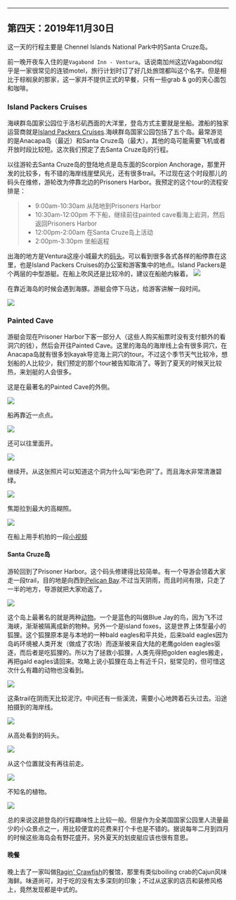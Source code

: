 
-------------
第四天：2019年11月30日
-------------

这一天的行程主要是 Chennel Islands National Park中的Santa Cruze岛。

前一晚开夜车入住的是```Vagabond Inn - Ventura```。话说南加州这边Vagabond似乎是一家很常见的连锁motel，旅行计划时订了好几处旅馆都叫这个名字。但是相比于棕榈泉的那家，这一家并不提供正式的早餐，只有一些grab & go的夹心面包和咖啡。

### Island Packers Cruises
海峡群岛国家公园位于洛杉矶西面的大洋里，登岛方式主要就是坐船。渡船的独家运营商就是[Island Packers Cruises](https://islandpackers.com/).海峡群岛国家公园包括了五个岛。最常游览的是Anacapa岛（最近）和Santa Cruze岛（最大），其他的岛可能需要飞机或者开放时段比较短。这次我们预定了去Santa Cruze岛的行程。

以往游轮去Santa Cruze岛的登陆地点是岛东面的Scorpion Anchorage，那里开发的比较多，有不错的海岸线崖壁风光，还有很多trail。不过现在这个时段那儿的码头在维修，游轮改为停靠北边的Prisoners Harbor。我预定的这个tour的流程安排是：
> - 9:00am-10:30am 从陆地到Prisoners Harbor
> - 10:30am-12:00pm 不下船，继续前往painted cave看海上岩洞，然后返回Prisoners Harbor
> - 12:00pm-2:00am 在Santa Cruze岛上活动
> - 2:00pm-3:30pm 坐船返程

出海的地方是Ventura这座小城最大的[码头](https://www.google.com/maps/@34.2424093,-119.2621161,1848m/data=!3m1!1e3)。可以看到很多各式各样的船停靠在这里，也是Island Packers Cruises的办公室和游客集中的地点。Island Packers是个两层的中型游艇。在船上吹风还是比较冷的，建议在船舱内躲着。
![](https://lh3.googleusercontent.com/-Fkm42FRE8gnyCPZwgVLcFNT1TCiC25ixL5aWvfgLTXTsG-6n7OoCPWIU_nQZS08cKjTe4ES9xwIiyUhXxKT6CckGiUe5DUQQqjIbX0nCvUqA9MxzI1UmtcvcG8oOdI4Z2dLXIvuJZGabefDvvMh-PdI7JzD2Apzn8yk0k6QAjBSYyoF8nQE2G-UhTXgWZ4IeR-xWsCyQtv6s0CUlJ-zNlkH4Xn36_xcvlIjCllG9ov5aoUTy7c4TyVx8qBIt1S2-535OHEGqGyMc4jNBmRI0m29MxDpJECFlfaOml2emPd_7ftLVGH2XL0zfAeG3_eJvVZ8RCmBGOcDlXpS6YRtep6jncw8D_jhtu9iwGb8iQ39PfHavc0Oz3oBW9Fka_2C40AGcGE45jP9YeN3s83_9FaEFZ67o4S5JIua9iP_d-uHUpGV_tcnKVj-noW6TTt_Xz81uxflPbVeG83olRl2hftxip7LZK-QgzSt9h5c2HZPorv69lYQw7Dh0fE-uFUO7JLhLRohsMVM1gkG_QsXwhOXh0Lc7HsMWUS4qu0zzBbLEKnC8tRulm9kubfZjjdmM38nmW61ZmQiF8b9QjL5aUpogo0-muAYeGTzIGDbpTiQoeJxYe_fAfeaIPUrSp6wZD8u8GIP0OiUzrKWyQblSeLUKVepinuF3dvJ3itftKS47d75g2EUn72_w_0aE6rzFmMfbsDFjanVHIdFIqM7c109WV_vlXbeSvZZLHXZ6h9Yuy6Z=w600)

在靠近海岛的时候会遇到海豚。游艇会停下马达，给游客讲解一段时间。

![](https://lh3.googleusercontent.com/cGvZ4T7L9xpZntQYOdBqAbusBQwwqXuaxh7nagQsoUTV5uNJCFXMk_GZKeoVE7JtoGPD2sHGuQ-g9JydBiTsND1lh9jSWwlCStCVE64UtWSZGgGbnD8JVdmgJyoNOxdO51xiBopLQZfWBhwazVNTl2XcY-ngt9WpRg0feuQa-_yhb02NCDHv5Gvy4N68dkUmZxdWcerex4-gNVz4BLluFcicnu1lBtA81Gm78AbAlqyH_7rEpjX95n9HiqwY9tfG149HtGSLuvybX517Et5anDuJcK1gnQ9GrrRi0WtZzMyePoVsF72j7c8qTKO0uC1m8Zo-DEj1iLea8DcHWf73cNxnDezqO3WHoB2sLldI9lBSuB2jeS3F2QITD1F7nCOvv7IjJNg00yL__rMuHl0Td8FNWmYeaZUpqKFz6AHRaQhCWRvO_hRxXhNpJUm29C-xysgl4S7bcdshvz7VB-jaAgF7fyJntp2Qc6TM3NDN4EcBMFczgndoLkNxQk3-gg3AcXmanHGmczC5sdMZjTHXwM9WTu9OUXOCQiQXKoxvgrcAcdTZvoevl5z8DX574afY2CExq-Mlr2Gd-krvpAn_zUZa_dVJgKDxhNXsPtEF8SvQ75r-Z9z-wWK0kOEHUFZjiA8IJ2sBMta_laJFNSeYthaCr9iWyTe34-7fLQLlynbedFXxmwUlQA0qgDIme7Y6NrGxfjBg7jxROGOpcthZI8vU2oHIeTpixF9jk-POrm3sRWMa=w600)

### Painted Cave
游艇会现在Prisoner Harbor下客一部分人（这些人购买船票时没有支付额外的看洞穴的钱），然后会开往Painted Cave。这里的海岛的海岸线上会有很多洞穴，在Anacapa岛就有很多划kayak导览海上洞穴的tour。不过这个季节天气比较冷，想划船的人比较少，我们预定的那个tour被告知取消了。等到了夏天的时候天比较热，来划艇的人会很多。

这是在最著名的Painted Cave的外侧。

![](https://lh3.googleusercontent.com/N2c3K5KmdjApelNdft37ZKpM4bjCqfYeWJ2SMOZlQnjRFpsRmGJ16tHQzE6MyQ66f_R7CrmHBQhNdFsSjeYAz3_RjxvCoQAFhl7FjlUCf4DIdMZcgoMwoH1m6L27vdsVjhci36RR78hMBFjpIWbKJ32yLWxlQsy1Hvd1xMOGowx8-6QbAKc58zHOCA2hpt25DCKF0tuQ_NRyaklewMOExBOFuEUN9TFDt9r9xPCx4YQO0WFJF9khq5KHlOh-gLNAV4LZxJBoXHwGaVMIu3tbh-3xHUpm7SeDKmD6m8WG5mV84iSXzkENZo_e43AbTAjc1qO31TfFddYNHsx7Wat2d-7ut2oNnLlP9vK8q4v70gYjqQ5r-of0PLF5ZGSNNYAubMy74aPxQdygg0U4j-n3oIK3CKGhHEtQgwkRXKmxesrtd0zoU8GkNS8UoSFn8FdEjx47q65dMghlyxTZ112sA3-UrE04m-NonVjNxXVv7y9ehKfBUmd8wNFX5vF1gXcMg9O_cfnS_Uaz601S66EY6P2Wf2az3FkElE6-UUxMSYfc7QqBbi_L9qPBODOrbUoFxObog5tIa0UpXX-Mu68DAaruFqK6jyhWfHadfd1phgkpBDY8wwmDoxwRzIqgxChMFcXLPRgDg_XSf_eClY08BdCsvFIDwBcX5z9HEevYSYQDhur9Fxs7Pav7P9rP9knqiV6jme-DtsmtAo7S9Tl8v-EMtKVxlrZjHqAyPvS3bcA5XraC=w600)

船再靠近一点点。

![](https://lh3.googleusercontent.com/fHZlioKebnkuwIdAP9wdFell3uFuYX0OmRTzoUQMiO3xVi7eoKn1NzXl6pb54KiC20h1loMCpHaJO0TvwymNnKmH0xaGpejmO8pf1r8DfdSn5sbbhBERGT3fzwCVdTorRuEykfkOlIw221q_fQviL8rgvlFfZw0ifV_XSUbmUfz8Q5VJt5VrhbkIC3fzq0gC-rvix3hUK52pk-z9ZfHOM87pi5VzCmf-maVesAv7WncASvvK9Bc8S66ToHhGQhIgNY60VDAhHN4zzr12Pszq9XCxnWeyhPOMqmKRj7wkjsFRggeUxHm-MEhoERuInXpGA6XUPMQd1zP85iidHEgGSofL3jXAWvGZ-vgoIhGXBOR-PcwaVzpPO4G_50B1KIdb1lU5SxQssr8a3tJnI-ywVqN1RvJYcUa_zUcG21P7NuxCBmhVjNZ7MU4nZvkjInOlq6aWcrD3Hl2O_CCEpdusF4d_hDRO75MYuyrBtRMIC1eeyfVmX0ElR4PN6FkSnmzFFbGlg9tNSJUdAD13VeCxrQ51lsztoGs25JltphEAlbKUiZjgaVqOcatXyEwjHgZQaXZFznPu6ynHmB587PZGr0FG2zpVpTDwzQ9GjCh9q5RONWfcBh1GBwa4n9Pf2lEVemEuiBuvc9B_GGnS9cU0XlC1jB0VaBSf4rZlqCmd5hxGUeydYytYDAbVcu0nOehNzEigeuiMoXaQ-GtsOGcarJ6_BsBg63mHdv3vx2mWJ68YOd7P=w600)

还可以往里面开。

![](https://lh3.googleusercontent.com/JUWUD0lorkbggSpiMmyAtXgUQyV1isMLCaP_vOWHHEdQmlMLvbcfOMlL0OoobEdFPJJMlb3eo547ZR_-vMooFP7M8cgREHo4kEMjP4rY8VywnTDTWHH18MjX3qgI9mt17yE6hBCJvHByopu7_oTI7Ea75uEHrAc4mk7-OMeXzSzKUpFifx_a-OB72eQ1P6zXfocoUrpu0fTW2Kb1Y9_ta8vJkApKruQWx1rvB49h8_suZScRLAwPAqdL0pTVOhBsPdlXneKJ8l0ssEP7x6OSX4K-1HmkxJBXiqHJN79ybplPq3R0VkokH9P9qMUVpmkfjCdZK-71_a-_xLU4vSjuvjKL0CmZ0xIanuFSI7q0flv7I4my8xvLMA_8NbvUd-ax-wnB6P-g7dmDP2uVZ7I9ga1GHkhpy3MWLUeVacFSnVlArB3f9D3x__8rTATByPD-MxyR1c0caYyCAfpfcx41d4vEQsti97yH5Rbzxy4iPKT0aYSaNT7VOSPzY0xA6tr62vnongOKCz2Om_77fIcZFyFDxrmfNSvlTM1KgvfrV_ZwbS9OKRpWNW6tMsHG2WHquyFxR7-_M6yTIkqB6fNPaE7CbVAIlg-t2XMaDtZwkLy5k4Dfph4RBXPpr5pJtSm4tSrabzyXiUdcZXnpjddKLvblQJaksDG8dJ485ppRxAbq-t_jW8MKX_kqBU3pxogp395S5Mw-Ny4TqF-q8SqgVCL_0PvlnA_fZmArsuB_CUPcwcCf=h600)

继续开。从这张照片可以知道这个洞为什么叫“彩色洞”了。而且海水非常清澈碧绿。

![](https://lh3.googleusercontent.com/Jdq4jvAOAgv9SOpwykskeHseAWx0RqWV0fFFEPZFHgkd_DcjyRf0WRLI4zdSt4Rg0dOY3PaM-jeouV2fh2bV_qvjHxOkuxalj3XD9a80mrGqFbU1oRc-XWfNFx3rTfdKcYvycXbL1Uk0fKHgLOHKgbgicny3CkRljdRkjY7K99FWpVXBl8U3ZlywZLL4Stg0HTEpxOJ_ipDZOistI2sDMAy-6t-9-RFHXEhNiBYSe4oJzznrPNw8doHdIeEk5wSzaGQ-9ZRtLU-OqYf4UGInwQEfFBIxxRB07bRLxeROqqiN9yVmkZU1zDfseUg8ODyLJ1BBZe2YQlMGfDSR3cNCiU1Nd-fIS_x8COLGHFwSTleNvgxpUSo8qmVMrWeBnCIoc17SEiaX3a5cpE89aHZlTpc7zJpXxeU7PU98jk6C1gVpNqHNVEdvBgtbdfQAxur4yrIvVYpUN38enikBh8FXXUbTNEB0rHDkvww8q5O1l1MnwQKKwtwtXyWnjrah4PirM2SWLbfL_RJrXRKCg4cMamniJjzgca3bz0OX0dr3nSaIuOoTJ22t6ePAzVtVMJH-C0hFzr6hHDxGXNmF0r2fnrSlN7B5ABZgiwk-V6jicJFdIHHlhW_xlB8TiAJDsJzSWgVOXyaAJGN3Nmoe6AMWdTay_m3BqY5s1zkvfqFlcaKlLaRzW1JCNzE6XzKS84VczmtdKkkrbQLhX3DuTljvM2EbwZBT41svVjMcbFpGH_43aidl=h600)

焦距拉到最大的高糊照。

![](https://lh3.googleusercontent.com/nKv6KVKl7D9p4zacr9yEmffZTGodFe8w77m9pRmYLqOcOcVekedlc9vnQ2auRCB6B2mDE1nFq9aDwPUHddZpAONexWv2zGkCTUuGsFWcDTeV7QzE0CG_Mas4LDCagmWjm2Ynw0chTymwmKtgrojazWfZh1HQTmmW7WfN4OJgr6gcNyc8BICX8XN4Oxxl1o-u260V1Um2jzFMuuJtUWZnazRAxnkP1vWyZOFAJCcXOmqIjKu1OXENGVYxJc5ILGccoQVXHKCfU9E2brEEwtEdSjQ1OgyLO_mRnme19DcawSA4GXM2n5OiJPsDfym_TX1I80gAOAG9rrketTiBL5yAKtc7HAVkWTTsXenHmCfuDU9jf-iAnIuUDOrBeFb4MZxNRvuP9apXGqE-06mgC6HZGb7DazyIJUdPx1aUV7yw0D3yC27g1LFqZs_sTIeqtnrO3FQPkAERo3kVk1w90cSKJURwGWUu5TCQTo-Jl_z8nJzaHg7HZAQvLXfv7201_jSiJ3T3P8isugTGXTP0Uoc5zQ7b80xwJKKrXCjv6sp_NIzWC0MoY2Lbf8RWp9xkLMmjvvdSlbfr_gf1cvYXruU8GOwi3xd54vTbUJrlcMDgCcw1sxUWUxyi8WRopXgGWf2ZQadnoA3X9-bas3gno4-bu42OdMhAJ09RBQtid3Ku3PqtxQfpsuoB6rBiprEwtzfJBmCRNoI457W1AjGdeg0kiI_qgNd0ZW535aHl4gH0ifm3YvfO=h600)

在船上用手机拍的一段[小视频](https://photos.google.com/share/AF1QipOPyV_GbrvUoSGKW9mQlV9V-38s21E6n0iRYeUYnAYvi_yvF-hnImINarlJSvgVRA/photo/AF1QipOb0LuiAPgTf1LXRwz6tugPFo6OSiMz0NYMHtec?key=QzlnMDctZGxYekFfY0JKWkF1b3A5MDdEQ2lLRlpR)

#### Santa Cruze岛
游轮回到了Prisoner Harbor。这个码头修建得比较简单。有一个导游会领着大家走一段trail，目的地是向西到[Pelican Bay](https://www.google.com/maps/@34.0235146,-119.6920924,2776m/data=!3m1!1e3).不过当天阴雨，而且时间有限，只走了一半的地方，导游就把大家劝返了。

![](https://lh3.googleusercontent.com/L7zVWmZ9DAOKQfD-3-E0VeRWDCzSLeqa3l9kcl0NlsmTTPjZ4XY0bmhxsoqIvH5o0WqV9yBPC2ongXyYSQvJvXd0goNIzhKbgwBqcmGFwBwBx-0c7vLBiyC9SBy-55h6fuK5WibVM5K9pCRIFXtgLuKjYOhnTyA3_3CwcrnzOzD_rbrYU5x5rOzRaFPrPJ_wg3AECHJhc6pof9tNIPAk00mNvJo0tk2lLUIgzk4cJ0vfgiAsUESAgYzwo0YMgFMQ6lmcO9L-upauOwKIpQXrwsiR9gCnaXmDZAsrt65imMVMSeSpLqURyopOBJ1dUA3Vs3teJn7DzvibOZROPDA77NqTXmzMPfn7gRuyek6WVMArCYoO_P3miryHzkYRvsb2m8-eTg0UxoQ-Ltgw4Y0fXIlZSrnueJQJHE92He7iDo-a7zR5FdLkdhGuMN88soYC8KWvu-l0JL9lrdGbqS7aIJC2JuzWajLfCQMCbQtXdkdHbNHut0mocJDUwIE3lzfFdQCHE3BjHU0r8GELDgIPeXOgNZnu3OBx7O-O7AT4pF8XVwoX1mt88QffG3pWTrZ7K8hTSJu41w3Ui1MERF6oB2kJK7g7BXVj6j71BV6Mv7gl6vCVMaZ8SnO-qYPKN5Ge5RCd4rpzNH0p9W4_VWUD5zZ3YkpkwcnqRxVoAu5D6m81-W04yDET-ExKrUqkcFe_k4t2t3M37No0X-cPYxBPk4cQn_e3YCth0kIOp2saAWBHbuc_=w600)

这个岛上最著名的就是两种[动物](https://www.nps.gov/chis/learn/nature/animals.htm)。一个是蓝色的叫做Blue Jay的鸟，因为飞不过海峡，渐渐被隔离成新的物种。另外一个是island foxes，这是世界上体型最小的狐狸。这个狐狸原本是与本地的一种bald eagles和平共处，后来bald eagles因为岛屿环境被人类开发（做成了农场）而逐渐被来自大陆的老鹰golden eagles驱逐，而后者是吃狐狸的。所以为了拯救小狐狸，人类先得把golden eagles搬走，再把gald eagles请回来。攻略上说小狐狸在岛上有近千只，挺常见的，但可惜这次什么有趣的动物也没看到。

![](https://lh3.googleusercontent.com/Q8aX25cVRq0JuaiJu9hGWMILh0DMDU7io3KcMkpBBnk4po9fhT7OBxMqXSF7BRE2aVmpjl8VEeXBFe7g6ppEgrIoLwuqo8O_SJqkAZW_jogUiYZAek1Pxrz5rbbpet7fXjS60IuU3ImqxBIiWgnCHEFJ5Db-Nst_uOqe4HGcyWeZNejIYwLP_aBvmXZ01vFxga-2HGC-Z_6cPzl4ybXnguAY7u4A6eKLfTctqUVo7NUnGwbc7lqYSQp9GdkWQ0l7ewKfpePsSxso-dkkK5jRq7W9HDQgh0r5ofetp-ZVFSamLrg5gl9G3S7uh3q8TU68nv-V_wPPYfh0dFePhziZ1m2vs3dq-9JttwdeRYoSQG96tRshPtTanCaPbALrxKrd7tLS2yE9f3KBQHVVbMpXv5dWy8puRlCzdJT0NejesICNbzqe15exA2nI926F_E9M1WH83wYPWmvcVpkpvJQSofprhEMa9n6dfugDw8WJqQvltk7wwZJK9pt5kPVPQ0SodNSwNPOoCFeG_29H0yQ2cfyZMwwWPXepm64ETfK4NLSDh_pTVTCKMgulmoxq68lzn5qtwdMO8v1Bef4kRaVI5e9QMon17AOHPTHtEH4HYcX21z2zF7VmzzjGRhPuFwXksrbAwnUXuaF-ByupKZvcyhd0iZ2wHd0eGRdB4fQNIqp3SfbQeqSVHz35zqOvNmrkZz0HsrrIBc_-EGf2XcRtjr1knYG8wn_hZ6iMyoYhP5-daExg=w600)

这条trail在阴雨天比较泥泞。中间还有一些溪流，需要小心地跨着石头过去。沿途拍摄到的海岸线。

![](https://lh3.googleusercontent.com/dAjWqvjHWNBvWu5lrysz1Cw9gYC6cTDowFwAF2lzJAxYYjP-5aW3v4wgE_Sb0b3mKqljG8-mjmNMyr9IUuFwm1V9DZvu4ihF6gSyzaZ1TqbUBZcqxbxI-tRetJ9zyVgClsohqTmDHv5HCXAHNXL4Rf-pk4J6wUO_BQwJSQg89HJ8PVbekzASL_dN01MUjNMHWtkQTrSGdYfGwP-W4F7MqY1dnRLgP3r_ZJ9SLTXHB5InytjB4mqak20D0Ic7OyzQV8aG4wES-lJdIcgg3QCuC-uXRSvW4joqhiNIu_jskAYAMFMD6Usraw3hrkCx_4r4k-PohCgydITGXAni5KVCo4hTVskTAP11wc-mDIfQi7SW5SWIquVamGdWVcQW-7SIHP2UlUZSECELLCZRWOrJZy65Lno38v6WmPmb-6pSpY8uyCVqrP9C70XBe5WqxzNclhxnb3G5trp7vqkb49_xz5uTObufkpq6hyYLXWKcnVZv7KMAvLIeC9qFEuKM3xUJVIvuVbTxNejE1jwnI6kvuKec3KPkyW2291bDeCURAyr6CRzfJgJqkdPOyK6vcLwUxlxhWn8zeHiFk_Jkyg4tJVlmuAeFOt9F0PdQUCK3-Gxho5MZMhgVWwJ4aQwiCv1vuAD6GLIysSLl3JieUPMAVf1nngSekLbIddHcqhI8sERTcHtw3Nkv8ITiM45RZw47CwZuW40Jb8Y4aTT4A1dqoXu-m-LMsdPBLC1V88LrJ_7D9AMs=w600)

从高处看到的码头。

![](https://lh3.googleusercontent.com/5IJ61hzp7If2U3PgXsIWZUUvNz6cqTeIAIdKtVlSWYm_TaPeurfbGFlVnfYHPuu_cQdKIemcaldST77t3kQUa9-5nYwyXr0hheNa1vt4gDN1Blbti2_fyg-WUtykuQLKznQXvtx3HrhutypMZgne1NHmR-kRkf3mStePq9iLYDOYtear3OcA3NwbxvTFKhsLoGhYzVdnV2FfpJZrZe6OXt4AyI56-SYfYWSIYu9S3xTOLxaPtap8Y_MoPs8dI51fwRTD1LwqLcgguRNVZVrFpBL7oLGCeXLhhOLtNs_HSLGn4U3FIzfQICn7CLvaCqsTHIrT1H_5VUTGIKRPcpL-UuL_emM6Ns0WM6EmP8fGdqieAOM3-e-HI-aR4uCjB2uGB0O2fe0v_APb7e9hrdsH6nUuvsUuHjmj7WT4XRfgsrVyAjC-QC7s5-Mxyjf-xYwdWFB2p7fMZ-wIWCJAb1wwrzT-w2pVXnIPZsKxHJdQINCqReDrlPEOjfKc1hNxjL-9Sx9SlEhVhRpVSbSYeIQGa8HOrfo9-xR0MLNyqnh2UQCU1q6MJZgdbInUDdMo-F8DvxwDoHPlTiFF6Yl4Z0EGKHwm69O4m5qXo0nV2k59UE-dReQcNXyFYB0vD8uXwNfLWG8X_6qSP_kXMog33oB34yPIXd9KXAjjAK67q19u6iDofsapqUNyBpR_k_1UUNE2_09ornGOmwTbaawsGjdKl_wPKEJDZV_k-LR75wLd6SVm21A6=s600)

从这个位置就没有再往前走。

![](https://lh3.googleusercontent.com/iK4TbRv8YtC4sADfEVbjjWyxoBTnQSt5KFpfVHg0r42dhZrLBzAKOzlCOupZB8Nfbz762kS8BkIuywQ7DINaosJEXPXMb_i7gci3O6tAnwslgzhenzS8s1k6ddRwrB0JtVGa3jIkzIcI9iD-Chm_miqqN584_m3YTZudKLUGkF73k50iUvaC-dhW4buE5C-xZaGkI3vHIdoI_3nEWriXCvzgrUMR9B8Qqi8-AkqlD-_DvxWLq-w3Y7brGPQV6KStaRFKHKpaXGDazRrdEyWuJrsGHvpSmQqNvE2Y7_M8W286N9JB8ZjtmDG1YNsqfEexCIFpP7b6mJtL5WLY1VebSo74fhBxX0YTsXDpfNv-Nxa1n5KdBB8qAIZ0ylj0MSGRj2fIWilx8lTkoV77MYYCsiBiiJxwV3qVUoLmtgbMYDNpQp9618_UrRWzk00hjO-mtlqJdg2Bnl_TwPnc7bxN8ARwV3N2J617sO351lPfSD-5P4rxRv14igORMrbXXyggBYOhGcw_uns0XcDvQATm5GnSz-1w9hvgdmjZ7x5lOiX05yOFhTLFU65QePCilUhV5hefgyzhV63oBhH06h4hnJuonUU-7l-Bm5i2YYNlwaamRLZLSsKR7q8Omy2jMaS4xU4FUTiNaWBx5qUGSjs4z-9Ynz1YaLOOIQQXpyYhJZbjKSsBanYRiJoH0Scb-8C1NuzrQMHQ-whRAwcEiGyPmh1HBTTSgI3YjSwUF26yzi7eUUxW=w600)

不知名的植物。

![](https://lh3.googleusercontent.com/uWPkgDh8vEuxDN1AAJoUk1gbgsrDnYijrob_HPmEgoFJRnhtOCe7v0S7za8Q1ngJi_uaAjZdC4quXJ2d8Qp6oexwkfKRNa8siH-7-YopGMuu4ZSfvK7hH_3e2Z5MAWEPOjZNrcE8yqF6ahwG7RPXHdZAnqddUchokci5FcKwG-7507NZFgMdlB8zkRLDMAeMD-Ar9teONm4nh0OnIPJyF2tOUAOJLFe1owsloBaCavREyaay-9lkbcZ_r5QeM9EZdF26HyzFN0b_4qkVcGyqqQab2X12-Zd2ynLDjLxPTQNNrCs6aqeuGHzkKiIpsYvRLXyVCI_Hp3MoRIRSsD2S6GbaLlA3dnXCyBeK7V2r0NsB7wOF4uHFjsita8xWnqi7q80HeI0laVr3jWtNs4eYjpsDTTpTfMVl6oA8Tv6PYQvko1xGwm_h1iN1fE6KK7NEepcsyStLlzpIhrLtFxpYEI59jT_VaTLVVwl1uhCzW5xfT2fRpzbTE8f11k2reYxtyxghusgXSuzWPODqp4_ts2ZYu2R-LHgAN_d2vMzxaYpsCFWWpckt4fwSD6rRhTVOmC8eodEA-4L1mCpNyu2casJX9nx7DfKO2KnrFzFQ-mqFx-UxgOgwi0wHRfOJtxadg09Cgl_-KnG7hlg65q5_M2HKvBZ5GO_8rCe9bZIXA21TwYSeserzXaCDKvUD_UwuTEZ5s4gYpajhLeFd2v8_6xJ4aiiZl-Kc6Ht4XpNYTSGInOgk=h600)

总的来说这趟登岛的行程趣味性上比较一般。但是作为全美国国家公园里人流量最少的小众景点之一，用比较便宜的花费来打个卡也是不错的。据说每年二月到四月的时候这些海岛会有野花盛开。另外夏天的划皮艇应该也很有意思。

#### 晚餐

晚上去了一家叫做[Ragin' Crawfish](https://www.yelp.com/biz/ragin-crawfish-oxnard-2)的餐馆，那里有类似boiling crab的Cajun风味海鲜。味道尚可，对于吃的没有太多深刻的印象；不过从这家的店员和装修风格上，竟然发现都是中式的。

